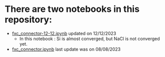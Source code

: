 # There are two notebooks in this repository: 
- [fxc_connector-12-12.ipynb](https://github.com/aouinaayoub/connector/blob/main/fxc_connector-12-12.ipynb) updated on 12/12/2023
  - In this notebook : Si is almost converged, but NaCl is not converged yet.  
- [fxc_connector.ipynb](https://github.com/aouinaayoub/connector/blob/main/fxc_connector.ipynb) last update was on 08/08/2023
